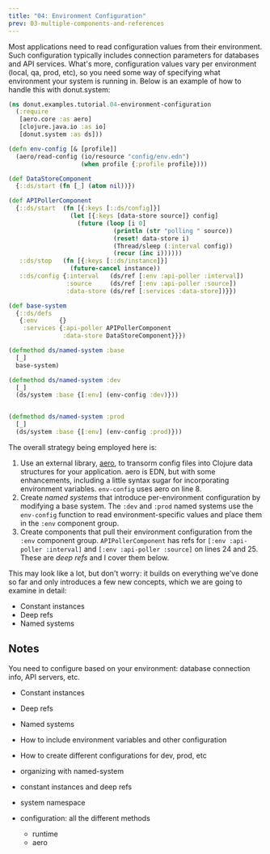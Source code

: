 ```yaml
---
title: "04: Environment Configuration"
prev: 03-multiple-components-and-references
---
```


Most applications need to read configuration values from their environment. Such
configuration typically includes connection parameters for databases and API
services. What's more, configuration values vary per environment (local, qa,
prod, etc), so you need some way of specifying what environment your system is
running in. Below is an example of how to handle this with donut.system:

``` clojure
(ns donut.examples.tutorial.04-environment-configuration
  (:require
   [aero.core :as aero]
   [clojure.java.io :as io]
   [donut.system :as ds]))

(defn env-config [& [profile]]
  (aero/read-config (io/resource "config/env.edn")
                    (when profile {:profile profile})))

(def DataStoreComponent
  {::ds/start (fn [_] (atom nil))})

(def APIPollerComponent
  {::ds/start  (fn [{:keys [::ds/config]}]
                 (let [{:keys [data-store source]} config]
                   (future (loop [i 0]
                             (println (str "polling " source))
                             (reset! data-store i)
                             (Thread/sleep (:interval config))
                             (recur (inc i))))))
   ::ds/stop   (fn [{:keys [::ds/instance]}]
                 (future-cancel instance))
   ::ds/config {:interval   (ds/ref [:env :api-poller :interval])
                :source     (ds/ref [:env :api-poller :source])
                :data-store (ds/ref [:services :data-store])}})

(def base-system
  {::ds/defs
   {:env      {}
    :services {:api-poller APIPollerComponent
               :data-store DataStoreComponent}}})

(defmethod ds/named-system :base
  [_]
  base-system)

(defmethod ds/named-system :dev
  [_]
  (ds/system :base {[:env] (env-config :dev)}))


(defmethod ds/named-system :prod
  [_]
  (ds/system :base {[:env] (env-config :prod)}))
```

The overall strategy being employed here is:

1. Use an external library, [aero](https://github.com/juxt/aero), to transorm
   config files into Clojure data structures for your application. aero is EDN,
   but with some enhancements, including a little syntax sugar for incorporating
   environment variables. `env-config` uses aero on line 8.
2. Create _named systems_ that introduce per-environment configuration by
   modifying a base system. The `:dev` and `:prod` named systems use the
   `env-config` function to read environment-specific values and place them in
   the `:env` component group.
2. Create components that pull their environment configuration from the `:env`
   component group. `APIPollerComponent` has refs for `[:env :api-poller
   :interval]` and `[:env :api-poller :source]` on lines 24 and 25. These are
   _deep refs_ and I cover them below.
   
This may look like a lot, but don't worry: it builds on everything we've done so
far and only introduces a few new concepts, which we are going to examine in detail:

* Constant instances
* Deep refs
* Named systems



## Notes

You need to configure based on your environment: database connection info, API
servers, etc.

* Constant instances
* Deep refs
* Named systems
* How to include environment variables and other configuration 
* How to create different configurations for dev, prod, etc


* organizing with named-system
* constant instances and deep refs
* system namespace
* configuration: all the different methods
  * runtime
  * aero
